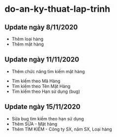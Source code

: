 # do-an-ky-thuat-lap-trinh

## Update ngày 8/11/2020
- Thêm loại hàng
- Thêm mặt hàng

## Update ngày 11/11/2020
- Thêm chức năng tìm kiếm mặt hàng
+ Tìm kiếm theo Mã Hàng
+ Tìm kiếm theo Tên Mặt Hàng
+ Tìm kiếm theo Hạn sử dụng (bug)

## Update ngày 15/11/2020
+ Sửa bug tìm kiếm theo hạn sử dụng
+ Thêm SỬA - Mặt hàng
+ Thêm TÌM KIẾM - Công ty SX, năm SX, Loại hàng